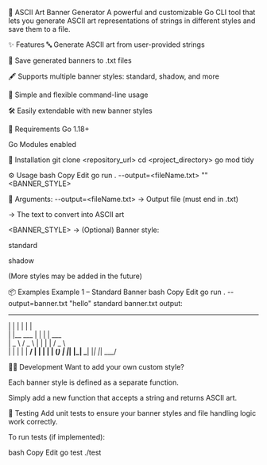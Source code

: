🎨 ASCII Art Banner Generator
A powerful and customizable Go CLI tool that lets you generate ASCII art representations of strings in different styles and save them to a file.

✨ Features
🔤 Generate ASCII art from user-provided strings

💾 Save generated banners to .txt files

🖋 Supports multiple banner styles: standard, shadow, and more

🧰 Simple and flexible command-line usage

🛠 Easily extendable with new banner styles

🧰 Requirements
Go 1.18+

Go Modules enabled

🚀 Installation
git clone <repository_url>
cd <project_directory>
go mod tidy

⚙️ Usage
bash
Copy
Edit
go run . --output=<fileName.txt> "<STRING>" <BANNER_STYLE>

🧾 Arguments:
--output=<fileName.txt> → Output file (must end in .txt)

<STRING> → The text to convert into ASCII art

<BANNER_STYLE> → (Optional) Banner style:

standard

shadow

(More styles may be added in the future)

📦 Examples
Example 1 – Standard Banner
bash
Copy
Edit
go run . --output=banner.txt "hello" standard
banner.txt output:

 _              _   _          
| |            | | | |         
| |__     ___  | | | |   ___   
|  _ \   / _ \ | | | |  / _ \  
| | | | |  __/ | | | | | (_) | 
|_| |_|  \___| |_| |_|  \___/  
                              
🧑‍💻 Development
Want to add your own custom style?

Each banner style is defined as a separate function.

Simply add a new function that accepts a string and returns ASCII art.

🧪 Testing
Add unit tests to ensure your banner styles and file handling logic work correctly.

To run tests (if implemented):

bash
Copy
Edit
go test ./test